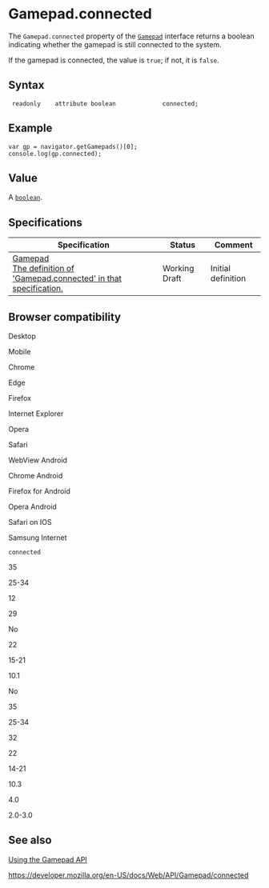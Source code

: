 Gamepad.connected
=================

The `Gamepad.connected` property of the [`Gamepad`](../gamepad) interface returns a boolean indicating whether the gamepad is still connected to the system.

If the gamepad is connected, the value is `true`; if not, it is `false`.

Syntax
------

     readonly    attribute boolean             connected;

Example
-------

    var gp = navigator.getGamepads()[0];
    console.log(gp.connected);

Value
-----

A [`boolean`](https://developer.mozilla.org/en-US/docs/Web/JavaScript/Reference/Global_Objects/Boolean).

Specifications
--------------

<table><thead><tr class="header"><th>Specification</th><th>Status</th><th>Comment</th></tr></thead><tbody><tr class="odd"><td><a href="https://w3c.github.io/gamepad/#dom-gamepad-connected">Gamepad<br />
<span class="small">The definition of 'Gamepad.connected' in that specification.</span></a></td><td><span class="spec-wd">Working Draft</span></td><td>Initial definition</td></tr></tbody></table>

Browser compatibility
---------------------

Desktop

Mobile

Chrome

Edge

Firefox

Internet Explorer

Opera

Safari

WebView Android

Chrome Android

Firefox for Android

Opera Android

Safari on IOS

Samsung Internet

`connected`

35

25-34

12

29

No

22

15-21

10.1

No

35

25-34

32

22

14-21

10.3

4.0

2.0-3.0

See also
--------

[Using the Gamepad API](../gamepad_api/using_the_gamepad_api)

<a href="https://developer.mozilla.org/en-US/docs/Web/API/Gamepad/connected" class="_attribution-link">https://developer.mozilla.org/en-US/docs/Web/API/Gamepad/connected</a>
